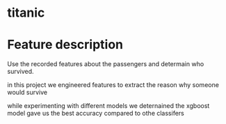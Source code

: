 # titanic



# Feature description

Use the recorded features about the passengers and determain who survived.

in this project we engineered features to extract the reason why someone would survive

while experimenting with different models we deternained the xgboost model gave us the best accuracy compared to othe classifers
